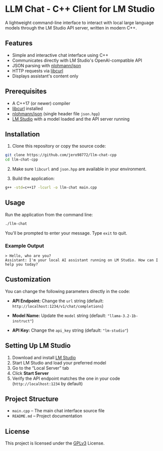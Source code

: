 # LLM Chat - C++ Client for LM Studio

A lightweight command-line interface to interact with local large language models through the LM Studio API server, written in modern C++.

## Features

* Simple and interactive chat interface using C++
* Communicates directly with LM Studio's OpenAI-compatible API
* JSON parsing with [nlohmann/json](https://github.com/nlohmann/json)
* HTTP requests via [libcurl](https://curl.se/libcurl/)
* Displays assistant's content only

## Prerequisites

* A C++17 (or newer) compiler
* [libcurl](https://curl.se/libcurl/) installed
* [nlohmann/json](https://github.com/nlohmann/json) (single header file `json.hpp`)
* [LM Studio](https://lmstudio.ai/) with a model loaded and the API server running

## Installation

1. Clone this repository or copy the source code:

```bash
git clone https://github.com/jero98772/llm-chat-cpp
cd llm-chat-cpp
```

2. Make sure `libcurl` and `json.hpp` are available in your environment.

3. Build the application:

```bash
g++ -std=c++17 -lcurl -o llm-chat main.cpp
```

## Usage

Run the application from the command line:

```bash
./llm-chat
```

You'll be prompted to enter your message. Type `exit` to quit.

### Example Output

```
> Hello, who are you?
Assistant: I'm your local AI assistant running on LM Studio. How can I help you today?
```

## Customization

You can change the following parameters directly in the code:

* **API Endpoint:**
  Change the `url` string (default: `http://localhost:1234/v1/chat/completions`)

* **Model Name:**
  Update the `model` string (default: `"llama-3.2-1b-instruct"`)

* **API Key:**
  Change the `api_key` string (default: `"lm-studio"`)

## Setting Up LM Studio

1. Download and install [LM Studio](https://lmstudio.ai/)
2. Start LM Studio and load your preferred model
3. Go to the “Local Server” tab
4. Click **Start Server**
5. Verify the API endpoint matches the one in your code (`http://localhost:1234` by default)

## Project Structure

* `main.cpp` – The main chat interface source file
* `README.md` – Project documentation

## License

This project is licensed under the [GPLv3](LICENSE) License.

